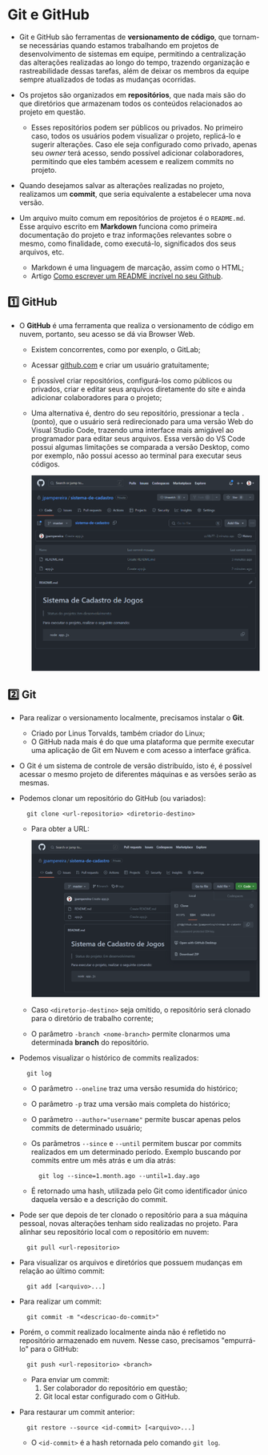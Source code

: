 # Git e GitHub

- Git e GitHub são ferramentas de **versionamento de código**, que tornam-se necessárias quando estamos trabalhando em projetos de desenvolvimento de sistemas em equipe, permitindo a centralização das alterações realizadas ao longo do tempo, trazendo organização e rastreabilidade dessas tarefas, além de deixar os membros da equipe sempre atualizados de todas as mudanças ocorridas.

- Os projetos são organizados em **repositórios**, que nada mais são do que diretórios que armazenam todos os conteúdos relacionados ao projeto em questão.
  - Esses repositórios podem ser públicos ou privados. No primeiro caso, todos os usuários podem visualizar o projeto, replicá-lo e sugerir alterações. Caso ele seja configurado como privado, apenas seu *owner* terá acesso, sendo possível adicionar colaboradores, permitindo que eles também acessem e realizem commits no projeto.

- Quando desejamos salvar as alterações realizadas no projeto, realizamos um **commit**, que seria equivalente a estabelecer uma nova versão.

- Um arquivo muito comum em repositórios de projetos é o `README.md`. Esse arquivo escrito em **Markdown** funciona como primeira documentação do projeto e traz informações relevantes sobre o mesmo, como finalidade, como executá-lo, significados dos seus arquivos, etc.
  - Markdown é uma linguagem de marcação, assim como o HTML;
  - Artigo [Como escrever um README incrível no seu Github](https://www.alura.com.br/artigos/escrever-bom-readme).

## :one: GitHub

- O **GitHub** é uma ferramenta que realiza o versionamento de código em nuvem, portanto, seu acesso se dá via Browser Web.
  - Existem concorrentes, como por exenplo, o GitLab;
  - Acessar [github.com](github.com) e criar um usuário gratuitamente;
  - É possível criar repositórios, configurá-los como públicos ou privados, criar e editar seus arquivos diretamente do site e ainda adicionar colaboradores para o projeto;
  - Uma alternativa é, dentro do seu repositório, pressionar a tecla `.` (ponto), que o usuário será redirecionado para uma versão Web do Visual Studio Code, trazendo uma interface mais amigável ao programador para editar seus arquivos. Essa versão do VS Code possui algumas limitações se comparada a versão Desktop, como por exemplo, não possui acesso ao terminal para executar seus códigos.

    ![Meu repositório GitHub](Imagens/Meu%20repositório%20GitHub.png)

## :two: Git

- Para realizar o versionamento localmente, precisamos instalar o **Git**.
  - Criado por Linus Torvalds, também criador do Linux;
  - O GitHub nada mais é do que uma plataforma que permite executar uma aplicação de Git em Nuvem e com acesso a interface gráfica.

- O Git é um sistema de controle de versão distribuído, isto é, é possível acessar o mesmo projeto de diferentes máquinas e as versões serão as mesmas.

- Podemos clonar um repositório do GitHub (ou variados):

  ```Git
    git clone <url-repositorio> <diretorio-destino>
  ```

  - Para obter a URL:

    ![Clonar repositório GitHub](Imagens/GitHub%20-%20Clonar%20repositório.png)

  - Caso `<diretorio-destino>` seja omitido, o repositório será clonado para o diretório de trabalho corrente;
  - O parâmetro `-branch <nome-branch>` permite clonarmos uma determinada **branch** do repositório.

- Podemos visualizar o histórico de commits realizados:

  ```Git
    git log
  ```

  - O parâmetro `--oneline` traz uma versão resumida do histórico;
  - O parâmetro `-p` traz uma versão mais completa do histórico;
  - O parâmetro `--author="username"` permite buscar apenas pelos commits de determinado usuário;
  - Os parâmetros `--since` e `--until` permitem buscar por commits realizados em um determinado período. Exemplo buscando por commits entre um mês atrás e um dia atrás:

    ```Git
      git log --since=1.month.ago --until=1.day.ago
    ```

  - É retornado uma hash, utilizada pelo Git como identificador único daquela versão e a descrição do commit.

- Pode ser que depois de ter clonado o repositório para a sua máquina pessoal, novas alterações tenham sido realizadas no projeto. Para alinhar seu repositório local com o repositório em nuvem:

  ```Git
    git pull <url-repositorio>
  ```

- Para visualizar os arquivos e diretórios que possuem mudanças em relação ao último commit:

  ```Git
    git add [<arquivo>...]
  ```

- Para realizar um commit:

  ```Git
    git commit -m "<descricao-do-commit>"
  ```

- Porém, o commit realizado localmente ainda não é refletido no repositório armazenado em nuvem. Nesse caso, precisamos "empurrá-lo" para o GitHub:

  ```Git
    git push <url-repositorio> <branch>
  ```

  - Para enviar um commit:
    1. Ser colaborador do repositório em questão;
    2. Git local estar configurado com o GitHub.

- Para restaurar um commit anterior:

  ```Git
    git restore --source <id-commit> [<arquivo>...]
  ```

  - O `<id-commit>` é a hash retornada pelo comando `git log`.
